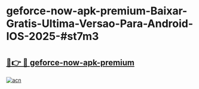 # geforce-now-apk-premium-Baixar-Gratis-Ultima-Versao-Para-Android-IOS-2025-#st7m3

# <h2><a href="https://ainizakaria.my?title=geforce-now-apk-premium&ref=24M">🔗👉 🔴 geforce-now-apk-premium</a></h2>

[![acn](https://github.com/user-attachments/assets/0f9c940e-d8b0-45ae-aac7-cd30a18b3e1c)](https://ainizakaria.my?title=geforce-now-apk-premium&ref=24M)

